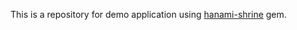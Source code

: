 This is a repository for demo application using [hanami-shrine](https://github.com/katafrakt/hanami-shrine) gem.
